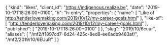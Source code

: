 {
  "kind": "likes",
  "client_id": "https://indigenous.realize.be",
  "date": "2019-10-17T18:26:00+0100",
  "h": "h-entry",
  "properties": {
    "name": [
      "Like of http://tenderlovemaking.com/2019/10/12/my-career-goals.html"
    ],
    "like-of": [
      "http://tenderlovemaking.com/2019/10/12/my-career-goals.html"
    ],
    "published": [
      "2019-10-17T18:26:00+0100"
    ]
  },
  "slug": "2019/10/6euur",
  "aliases": [
    "/mf2/f1897cd7-6d24-425c-8ed8-ee6adb9483af/",
    "/mf2/2019/10/6EUuR"
  ]
}
